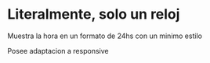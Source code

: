 # Literalmente, solo un reloj

Muestra la hora en un formato de 24hs con un minimo estilo

Posee adaptacion a responsive